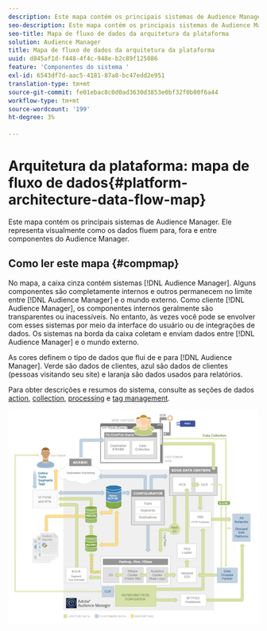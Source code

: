 ```yaml
---
description: Este mapa contém os principais sistemas de Audience Manager. Ele representa visualmente como os dados fluem para, fora e entre componentes do Audience Manager.
seo-description: Este mapa contém os principais sistemas de Audience Manager. Ele representa visualmente como os dados fluem para, fora e entre componentes do Audience Manager.
seo-title: Mapa de fluxo de dados da arquitetura da plataforma
solution: Audience Manager
title: Mapa de fluxo de dados da arquitetura da plataforma
uuid: d845af1d-f448-4f4c-948e-b2c89f125086
feature: 'Componentes do sistema '
exl-id: 6543df7d-aac5-4181-87a8-bc47edd2e951
translation-type: tm+mt
source-git-commit: fe01ebac8c0d0ad3630d3853e0bf32f0b00f6a44
workflow-type: tm+mt
source-wordcount: '199'
ht-degree: 3%

---
```


# Arquitetura da plataforma: mapa de fluxo de dados{#platform-architecture-data-flow-map}

Este mapa contém os principais sistemas de Audience Manager. Ele representa visualmente como os dados fluem para, fora e entre componentes do Audience Manager.

## Como ler este mapa {#compmap}

<!-- 

c_compmap.xml

 -->

No mapa, a caixa cinza contém sistemas [!DNL Audience Manager]. Alguns componentes são completamente internos e outros permanecem no limite entre [!DNL Audience Manager] e o mundo externo. Como cliente [!DNL Audience Manager], os componentes internos geralmente são transparentes ou inacessíveis. No entanto, às vezes você pode se envolver com esses sistemas por meio da interface do usuário ou de integrações de dados. Os sistemas na borda da caixa coletam e enviam dados entre [!DNL Audience Manager] e o mundo externo.

As cores definem o tipo de dados que flui de e para [!DNL Audience Manager]. Verde são dados de clientes, azul são dados de clientes (pessoas visitando seu site) e laranja são dados usados para relatórios.

Para obter descrições e resumos do sistema, consulte as seções de dados [action](../../reference/system-components/components-data-action.md), [collection](../../reference/system-components/components-data-collection.md), [processing](../../reference/system-components/components-data-processing.md) e [tag management](../../reference/system-components/components-tag-management.md).

![](assets/flowmap.png)
